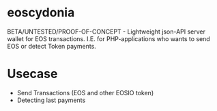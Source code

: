 # eoscydonia

BETA/UNTESTED/PROOF-OF-CONCEPT - Lightweight json-API server wallet for EOS transactions. I.E. for PHP-applications who wants to send EOS or detect Token payments.

# Usecase
* Send Transactions (EOS and other EOSIO token)
* Detecting last payments
